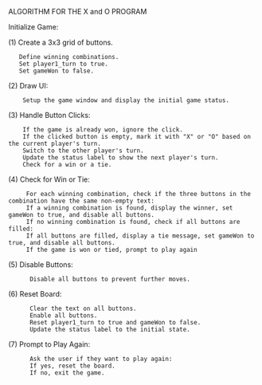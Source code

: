 ALGORITHM FOR THE X and O PROGRAM

Initialize Game:

(1) Create a 3x3 grid of buttons.

       Define winning combinations.
       Set player1_turn to true.
       Set gameWon to false.
(2) Draw UI:

        Setup the game window and display the initial game status.
(3) Handle Button Clicks:

        If the game is already won, ignore the click.
        If the clicked button is empty, mark it with "X" or "O" based on the current player's turn.
        Switch to the other player's turn.
        Update the status label to show the next player's turn.
        Check for a win or a tie.
(4) Check for Win or Tie:

         For each winning combination, check if the three buttons in the combination have the same non-empty text:
         If a winning combination is found, display the winner, set gameWon to true, and disable all buttons.
         If no winning combination is found, check if all buttons are filled:
         If all buttons are filled, display a tie message, set gameWon to true, and disable all buttons.
         If the game is won or tied, prompt to play again
(5) Disable Buttons:

          Disable all buttons to prevent further moves.
(6) Reset Board:

          Clear the text on all buttons.
          Enable all buttons.
          Reset player1_turn to true and gameWon to false.
          Update the status label to the initial state.
(7) Prompt to Play Again:

          Ask the user if they want to play again:
          If yes, reset the board.
          If no, exit the game.
